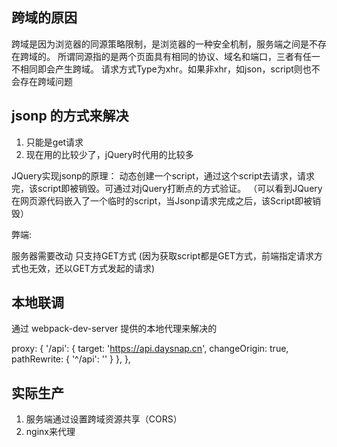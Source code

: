 ## 跨域的原因
跨域是因为浏览器的同源策略限制，是浏览器的一种安全机制，服务端之间是不存在跨域的。
所谓同源指的是两个页面具有相同的协议、域名和端口，三者有任一不相同即会产生跨域。
请求方式Type为xhr。如果非xhr，如json，script则也不会存在跨域问题

## jsonp 的方式来解决

1. 只能是get请求
2. 现在用的比较少了，jQuery时代用的比较多

JQuery实现jsonp的原理：
动态创建一个script，通过这个script去请求，请求完，该script即被销毁。可通过对jQuery打断点的方式验证。
（可以看到JQuery在网页源代码嵌入了一个临时的script，当Jsonp请求完成之后，该Script即被销毁）

弊端:

服务器需要改动
只支持GET方式 (因为获取script都是GET方式，前端指定请求方式也无效，还以GET方式发起的请求)


## 本地联调

通过 webpack-dev-server 提供的本地代理来解决的

proxy: {
      '/api': {
        target: 'https://api.daysnap.cn',
        changeOrigin: true,
        pathRewrite: {
          '^/api': ''
        }
      },
    },



## 实际生产
1. 服务端通过设置跨域资源共享（CORS）
2. nginx来代理
